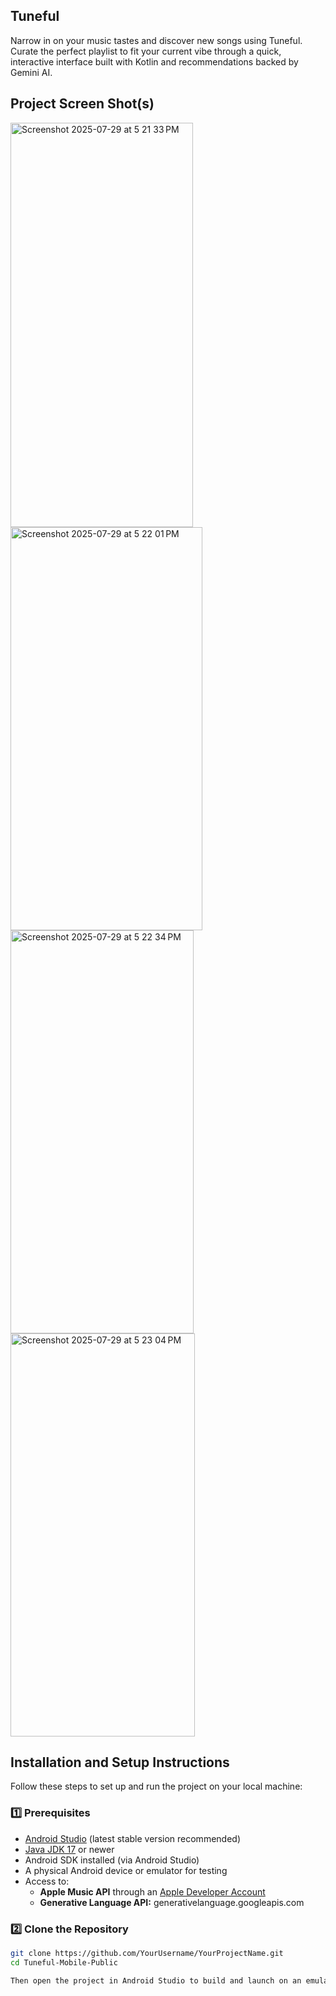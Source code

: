 ## Tuneful

Narrow in on your music tastes and discover new songs using Tuneful. Curate the perfect playlist to fit your current vibe through a quick, interactive interface built with Kotlin and recommendations backed by Gemini AI.

## Project Screen Shot(s)
<img width="292" height="647" alt="Screenshot 2025-07-29 at 5 21 33 PM" src="https://github.com/user-attachments/assets/d98ae0cc-6e18-4e72-8882-80817b202275" />
<img width="307" height="645" alt="Screenshot 2025-07-29 at 5 22 01 PM" src="https://github.com/user-attachments/assets/a324e469-0887-456a-81f2-1545d6ccfa03" />
<img width="293" height="645" alt="Screenshot 2025-07-29 at 5 22 34 PM" src="https://github.com/user-attachments/assets/b5254f3c-4985-4113-b79f-c8b8c735d09e" />
<img width="295" height="645" alt="Screenshot 2025-07-29 at 5 23 04 PM" src="https://github.com/user-attachments/assets/7295f26d-676c-499b-be7c-6838f8502788" />

## Installation and Setup Instructions

Follow these steps to set up and run the project on your local machine:

### 1️⃣ Prerequisites
- [Android Studio](https://developer.android.com/studio) (latest stable version recommended)
- [Java JDK 17](https://www.oracle.com/java/technologies/javase/jdk17-archive-downloads.html) or newer
- Android SDK installed (via Android Studio)
- A physical Android device or emulator for testing
- Access to:
  - **Apple Music API** through an [Apple Developer Account](https://developer.apple.com/)
  - **Generative Language API:** generativelanguage.googleapis.com

### 2️⃣ Clone the Repository
```bash
git clone https://github.com/YourUsername/YourProjectName.git
cd Tuneful-Mobile-Public

Then open the project in Android Studio to build and launch on an emulator
